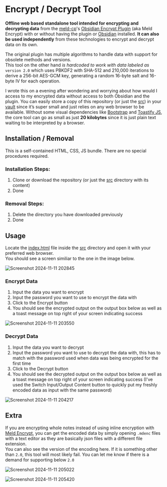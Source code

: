 # Encrypt / Decrypt Tool
**Offline web based standalone tool intended for encrypting and decrypting data** from the [meld-cp](https://github.com/meld-cp)'s [Obsidian Encrypt Plugin](https://github.com/meld-cp/obsidian-encrypt) (aka Meld Encrypt) with or without having the plugin or [Obsidian](https://obsidian.md/) installed. **It can also be used independently** from these technologies to encrypt and decrypt data on its own.  

The original plugin has multiple algorithms to handle data with support for obsolete methods and versions.  
This tool on the other hand _is hardcoded to work with data labeled as_ `version 2.0` which uses PBKDF2 with SHA-512 and 210,000 iterations to derive a 256-bit AES-GCM key, generating a random 16-byte salt and 16-byte IV for each operation.

I wrote this on a evening after wondering and worrying about how would I access to my encrypted data without access to both Obsidian and the plugin. 
You can easily store a copy of this repository (or just the [src](src)) in your [vault](https://help.obsidian.md/Getting+started/Create+a+vault) since it’s super small and just relies on any web browser to be available. Without some visual dependencies like [Bootstrap](https://getbootstrap.com/) and [Toastify JS](https://apvarun.github.io/toastify-js/#), the core tool can go as small as just **20 kilobytes** since it is just plain text waiting to be interpreted by a browser.

## Installation / Removal
This is a self-contained HTML, CSS, JS bundle. There are no special procedures required.

### Installation Steps:
1. Clone or download the repository (or just the [src](src) directory with its content)
2. Done

### Removal Steps:
1. Delete the directory you have downloaded previously
2. Done

## Usage
Locate the [index.html](src/index.html) file inside the [src](src) directory and open it with your preferred web browser.  
You should see a screen similiar to the one in the image below.  

![Screenshot 2024-11-11 202845](https://github.com/user-attachments/assets/2bb713fa-4ea5-4ffa-94df-79135d6bcab0)

### Encrypt Data
1. Input the data you want to encrypt
2. Input the password you want to use to encrypt the data with
3. Click to the Encrypt button
4. You should see the encrypted output on the output box below as well as a toast message on top right of your screen indicating success

![Screenshot 2024-11-11 203550](https://github.com/user-attachments/assets/18cc0572-bfc9-4f77-bafa-2b72dee5a029)

### Decrypt Data
1. Input the data you want to decrypt
2. Input the password you want to use to decrypt the data with, this has to match with the password used when data was being encrypted for the first time
3. Click to the Decrypt button
4. You should see the decrypted output on the output box below as well as a toast message on top right of your screen indicating success (I've used the Switch Input/Output Content button to quickly put my freshly encoded data as input with the same password)

![Screenshot 2024-11-11 204217](https://github.com/user-attachments/assets/244accd3-d6ce-4ae4-89e2-264bcb820e5f)

## Extra
If you are encrypting whole notes instead of using inline encryption with [Meld Encrypt](https://github.com/meld-cp/obsidian-encrypt), you can get the encoded data by simply opening `.mdenc` files with a text editor as they are basically json files with a different file extension.  
You can also see the version of the encoding here. If it is something other than `2.0`, this tool will most likely fail. You can let me know if there is a demand for supporting below `2.0`

![Screenshot 2024-11-11 205022](https://github.com/user-attachments/assets/dacd1edd-03fd-497e-9da8-bc42e898933f)

![Screenshot 2024-11-11 205420](https://github.com/user-attachments/assets/88c6959b-a40b-4ed5-b06c-b601969def86)
